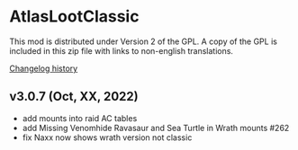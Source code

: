 # AtlasLootClassic

This mod is distributed under Version 2 of the GPL.  A copy of the GPL is included in this zip file with links to non-english translations.

[Changelog history](https://github.com/Hoizame/AtlasLootClassic/blob/master/AtlasLootClassic/Documentation/Release_Notes.md)

## v3.0.7 (Oct, XX, 2022)

- add mounts into raid AC tables
- add Missing Venomhide Ravasaur and Sea Turtle in Wrath mounts #262
- fix Naxx now shows wrath version not classic
